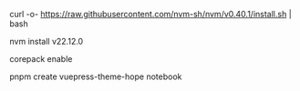 curl -o- https://raw.githubusercontent.com/nvm-sh/nvm/v0.40.1/install.sh | bash

nvm install v22.12.0

corepack enable

pnpm create vuepress-theme-hope notebook